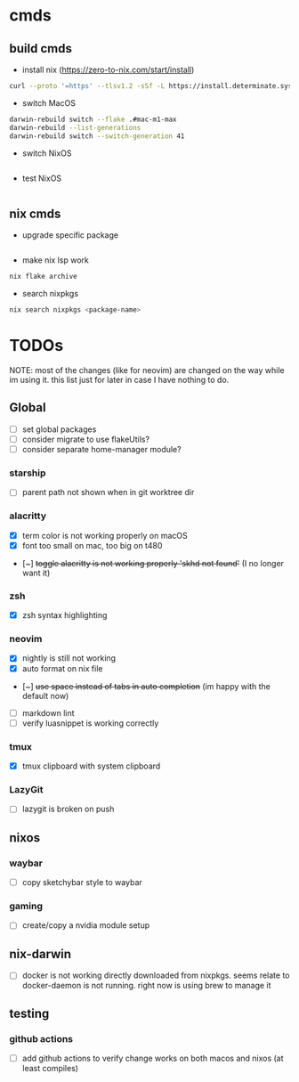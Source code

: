 # cmds

## build cmds

- install nix (https://zero-to-nix.com/start/install)

```bash
curl --proto '=https' --tlsv1.2 -sSf -L https://install.determinate.systems/nix | sh -s -- install
```

- switch MacOS

```bash
darwin-rebuild switch --flake .#mac-m1-max
darwin-rebuild --list-generations
darwin-rebuild switch --switch-generation 41
```

- switch NixOS

```bash

```

- test NixOS

```bash

```

## nix cmds

- upgrade specific package

```bash

```

- make nix lsp work

```bash
nix flake archive
```

- search nixpkgs

```bash
nix search nixpkgs <package-name>
```

# TODOs

NOTE: most of the changes (like for neovim) are changed on the way while im using it. this list just for later in case I have nothing to do.

## Global

- [ ] set global packages
- [ ] consider migrate to use flakeUtils?
- [ ] consider separate home-manager module?

### starship

- [ ] parent path not shown when in git worktree dir

### alacritty

- [x] term color is not working properly on macOS
- [x] font too small on mac, too big on t480
- [~] ~~toggle alacritty is not working properly 'skhd not found'~~ (I no longer want it)

### zsh

- [x] zsh syntax highlighting

### neovim

- [x] nightly is still not working
- [x] auto format on nix file
- [~] ~~use space instead of tabs in auto completion~~ (im happy with the default now)
- [ ] markdown lint
- [ ] verify luasnippet is working correctly

### tmux

- [x] tmux clipboard with system clipboard

### LazyGit

- [ ] lazygit is broken on push

## nixos

### waybar

- [ ] copy sketchybar style to waybar

### gaming

- [ ] create/copy a nvidia module setup

## nix-darwin

- [ ] docker is not working directly downloaded from nixpkgs. seems relate to docker-daemon is not running. right now is using brew to manage it

## testing

### github actions

- [ ] add github actions to verify change works on both macos and nixos (at least compiles)
